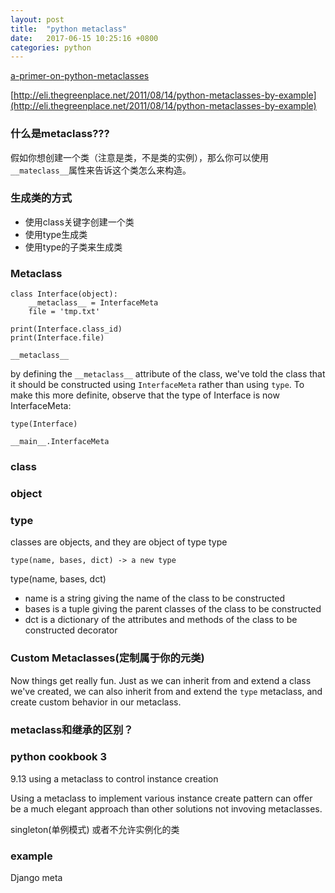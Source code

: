 ```yaml
---
layout: post
title:  "python metaclass"
date:   2017-06-15 10:25:16 +0800
categories: python
---
```

[a-primer-on-python-metaclasses](https://jakevdp.github.io/blog/2012/12/01/a-primer-on-python-metaclasses/)

[http://eli.thegreenplace.net/2011/08/14/python-metaclasses-by-example](http://eli.thegreenplace.net/2011/08/14/python-metaclasses-by-example)

### 什么是metaclass???
假如你想创建一个类（注意是类，不是类的实例），那么你可以使用`__mateclass__`属性来告诉这个类怎么来构造。

### 生成类的方式
* 使用class关键字创建一个类
* 使用type生成类
* 使用type的子类来生成类


### Metaclass
```
class Interface(object):
    __metaclass__ = InterfaceMeta
    file = 'tmp.txt'
    
print(Interface.class_id)
print(Interface.file)
```
`__metaclass__`

by defining the `__metaclass__` attribute of the class, we've told the class that it should be constructed using `InterfaceMeta` rather than using `type`. To make this more definite, observe that the type of Interface is now InterfaceMeta:

`type(Interface)`

`__main__.InterfaceMeta`


### class

### object

### type

classes are objects, and they are object of type type
 
`type(name, bases, dict) -> a new type`

type(name, bases, dct)

* name is a string giving the name of the class to be constructed
* bases is a tuple giving the parent classes of the class to be constructed
* dct is a dictionary of the attributes and methods of the class to be constructed
decorator

###  Custom Metaclasses(定制属于你的元类)
Now things get really fun. Just as we can inherit from and extend a class we've created, we can also inherit from and extend the `type` metaclass, and create custom behavior in our metaclass.

### metaclass和继承的区别？

### python cookbook 3
9.13 using a metaclass to control instance creation

Using a metaclass to implement various instance create pattern can offer be a much elegant approach than other solutions not invoving metaclasses.

singleton(单例模式) 或者不允许实例化的类

### example
Django meta
